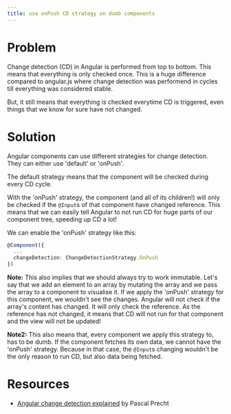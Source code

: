 ```yaml
---
title: use onPush CD strategy on dumb components
---
```


# Problem 

Change detection (CD) in Angular is performed from top to bottom. This means that everything is only checked once. This is a huge difference compared to angular.js where change detection was performend in cycles till everything was considered stable. 

But, it still means that everything is checked everytime CD is triggered, even things that we know for sure have not changed.

# Solution

Angular components can use different strategies for change detection. They can either use 'default' or 'onPush'. 

The default strategy means that the component will be checked during every CD cycle. 

With the 'onPush' strategy, the component (and all of its children!) will only be checked if the `@Input`s of that component have changed reference. This means that we can easily tell Angular to not run CD for huge parts of our component tree, speeding up CD a lot!

We can enable the 'onPush' strategy like this:

```ts
@Component({
  ...
  changeDetection: ChangeDetectionStrategy.OnPush
})
```

**Note:** This also implies that we should always try to work immutable. Let's say that we add an element to an array by mutating the array and we pass the array to a component to visualise it. If we apply the 'onPush' strategy for this component, we wouldn't see the changes. Angular will not check if the array's content has changed. It will only check the reference. As the reference has not changed, it means that CD will not run for that component and the view will not be updated!

**Note2:** This also means that, every component we apply this strategy to, has to be dumb. If the component fetches its own data, we cannot have the 'onPush' strategy. Because in that case, the `@Input`s changing wouldn't be the only reason to run CD, but also data being fetched.


# Resources 

* [Angular change detection explained](https://blog.thoughtram.io/angular/2016/02/22/angular-2-change-detection-explained.html) by Pascal Precht
